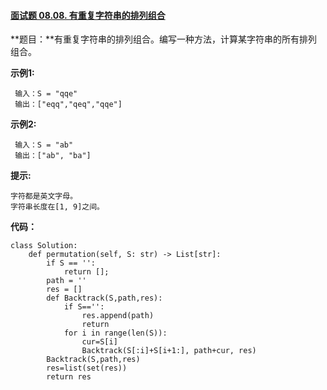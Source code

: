 #### [面试题 08.08. 有重复字符串的排列组合](https://leetcode-cn.com/problems/permutation-ii-lcci/)

**题目：**有重复字符串的排列组合。编写一种方法，计算某字符串的所有排列组合。

**示例1:**

```
 输入：S = "qqe"
 输出：["eqq","qeq","qqe"]
```

**示例2:**

```
 输入：S = "ab"
 输出：["ab", "ba"]
```

**提示:**

    字符都是英文字母。
    字符串长度在[1, 9]之间。

**代码：**

```python3
class Solution:
    def permutation(self, S: str) -> List[str]:
        if S == '':
            return [];
        path = ''
        res = []
        def Backtrack(S,path,res):
            if S=='':
                res.append(path)
                return
            for i in range(len(S)):
                cur=S[i]
                Backtrack(S[:i]+S[i+1:], path+cur, res)
        Backtrack(S,path,res)
        res=list(set(res))
        return res
```


